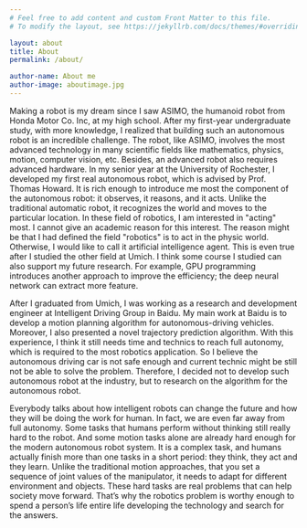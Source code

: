 ```yaml
---
# Feel free to add content and custom Front Matter to this file.
# To modify the layout, see https://jekyllrb.com/docs/themes/#overriding-theme-defaults

layout: about
title: About
permalink: /about/

author-name: About me
author-image: aboutimage.jpg
---
```


Making a robot is my dream since I saw ASIMO, the humanoid robot from Honda Motor Co. Inc, at my high school.  After my first-year undergraduate study, with more knowledge, I realized that building such an autonomous robot is an incredible challenge. The robot, like ASIMO, involves the most advanced technology in many scientific fields like mathematics, physics, motion, computer vision, etc. Besides, an advanced robot also requires advanced hardware.  In my senior year at the University of Rochester, I developed my first real autonomous robot, which is advised by Prof. Thomas Howard. It is rich enough to introduce me most the component of the autonomous robot: it observes, it reasons, and it acts. Unlike the traditional automatic robot, it recognizes the world and moves to the particular location.  In these field of robotics, I am interested in "acting" most. I cannot give an academic reason for this interest. The reason might be that I had defined the field "robotics" is to act in the physic world. Otherwise, I would like to call it artificial intelligence agent. This is even true after I studied the other field at Umich.  I think some course I studied can also support my future research.  For example, GPU programming introduces another approach to improve the efficiency; the deep neural network can extract more feature. 


After I graduated from Umich, I was working as a research and development engineer at Intelligent Driving Group in Baidu. My main work at Baidu is to develop a motion planning algorithm for autonomous-driving vehicles. Moreover, I also presented a novel trajectory prediction algorithm. With this experience, I think it still needs time and technics to reach full autonomy, which is required to the most robotics application. So I believe the autonomous driving car is not safe enough and current technic might be still not be able to solve the problem. Therefore, I decided not to develop such autonomous robot at the industry, but to research on the algorithm for the autonomous robot.


Everybody talks about how intelligent robots can change the future and how they will be doing the work for human. In fact, we are even far away from full autonomy.  Some tasks that humans perform without thinking still really hard to the robot. And some motion tasks alone are already hard enough for the modern autonomous robot system. It is a complex task, and humans actually finish more than one tasks in a short period: they think, they act and they learn. Unlike the traditional motion approaches, that you set a sequence of joint values of the manipulator, it needs to adapt for different environment and objects. These hard tasks are real problems that can help society move forward. That’s why the robotics problem is worthy enough to spend a person’s life entire life developing the technology and search for the answers. 